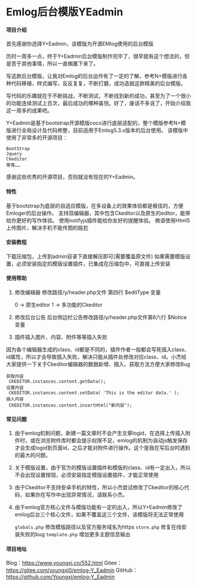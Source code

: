 # Emlog后台模版YEadmin

#### 项目介绍
首先感谢你选择Y+Eadmin，该模版为开源EMlog使用的后台模版

历时一周多一点，终于Y+Eadmin后台模版制作完毕了，很早就有这个想法的，但是苦于其他事情，所以一直搁置下来了。

写这款后台模版，让我对Emlog的后台运作有了一定的了解，参考N+模版进行各种代码移植，样式编写，反反复复，不断打磨，成功造就这款精美的后台模版。

写代码的乐趣就在于不断挑战，不断测试，不断找到新的成功，甚至为了一个很小的功能连续测试上百次，最后成功的哪种喜悦。好了，废话不多说了，开始介绍我这一周多的成果吧。

Y+Eadmin是基于bootstrap开源模版coco进行底层适配的，整个模版参考N+模版进行全局设计及代码修整，目前适用于Emlog5.3.x版本的后台使用。 该模版中使用了非常多的开源项目：

	BootStrap
	Jquery
	Ckeditor
	等等……

感谢这些优秀的开源项目，否则就没有现在的Y+Eadmin。

#### 特性
基于bootstrap为底层的自适应模版，在多设备上的效果体验都是极佳的，方便Emloger的后台操作。
支持双编辑器，其中包含Ckeditor以及原生的editor，能带给你更好的写作体验。
使用notifyjs插件能给你友好的提醒体验。
微语使用Html5上传图片，解决手机不能传图的尴尬
#### 安装教程
下载压缩包，上传到admin目录下直接解压即可(需要覆盖原文件)
如果需要模版设置，必须安装指定的模版设置插件，已集成在压缩包中，可直接上传安装
#### 使用帮助
1. 修改编辑器
修改路径/y/header.php文件 第四行 $editType 变量

	0 -> 原生editor
	1 -> 多功能的Ckeditor

2. 修改后台公告
后台侧边栏公告修改路径/y/header.php文件第6六行 $Notice 变量

3. 插件插入图片、内容、附件等等插入失败

因为各个编辑器生成的class、id都是不同的，插件作者一般都会写死插入class、id属性，所以才会导致插入失败，解决只能从插件处修改对应class、id。小杰给大家提供一下关于Ckeditor编辑器的数据新增、插入、获取方法方便大家修改Bug
 
	获取内容
	 CKEDITOR.instances.content.getData();
	设置内容
	 CKEDITOR.instances.content.setData( 'This is the editor data.' );
	插入内容
	 CKEDITOR.instances.content.insertHtml("新内容");
	 
#### 常见问题
1. 由于emlog机制问题，新建一篇文章时不会产生文章logid，在选择上传插入附件时，或在浏览附件库时都会提示权限不足，emlog的机制为自动js触发保存才会生成logid到页面id，之后才能对附件进行操作。这个是我在写后台时遇到的最大的问题。
2. 关于模版设置，由于官方的模版设置插件和模版的class、id有一定出入，所以不会出现设置按钮，必须安装指定模版设置插件，才能正常使用
3. 由于Ckeditor不支持安卓手机的特性，所以小杰尝试修改了Ckeditor的核心代码，如果你在写作中出现异常情况，请联系小杰。
4. 由于emlog官方核心文件与模版功能有一定的出入，所以Y+Eadmin修改了emlog后台三个核心文件，如果不覆盖这三个文件，该模版将无法正常使用

	`globals.php`	修改模版路径以及官方服务域名为https
	`store.php`	修复在线安装失败的bug
	`template.php`	增加更多主题信息输出

#### 项目地址
Blog：https://www.youngxj.cn/552.html
Gitee：https://gitee.com/youngxj0/emlog-Y_Eadmin
GitHub：https://github.com/Youngxj/emlog-Y_Eadmin